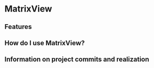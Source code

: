 # MatrixView

## Features


## How do I use MatrixView?



## Information on project commits and realization




